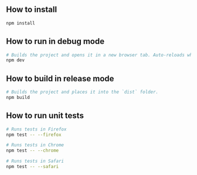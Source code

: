 ## How to install

```sh
npm install
```

## How to run in debug mode

```sh
# Builds the project and opens it in a new browser tab. Auto-reloads when the project changes.
npm dev
```

## How to build in release mode

```sh
# Builds the project and places it into the `dist` folder.
npm build
```

## How to run unit tests

```sh
# Runs tests in Firefox
npm test -- --firefox

# Runs tests in Chrome
npm test -- --chrome

# Runs tests in Safari
npm test -- --safari
```
